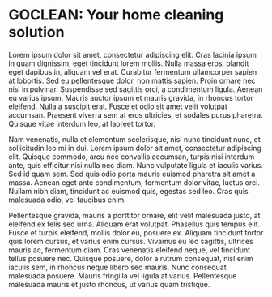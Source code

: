 # GOCLEAN: Your home cleaning solution

Lorem ipsum dolor sit amet, consectetur adipiscing elit. Cras lacinia ipsum in quam dignissim, eget tincidunt lorem mollis. Nulla massa eros, blandit eget dapibus in, aliquam vel erat. Curabitur fermentum ullamcorper sapien at lobortis. Sed eu pellentesque dolor, non mattis sapien. Proin ornare nec nisl in pulvinar. Suspendisse sed sagittis orci, a condimentum ligula. Aenean eu varius ipsum. Mauris auctor ipsum et mauris gravida, in rhoncus tortor eleifend. Nulla a suscipit erat. Fusce et odio sit amet velit volutpat accumsan. Praesent viverra sem at eros ultricies, et sodales purus pharetra. Quisque vitae interdum leo, at laoreet tortor.

Nam venenatis, nulla et elementum scelerisque, nisl nunc tincidunt nunc, et sollicitudin leo mi in dui. Lorem ipsum dolor sit amet, consectetur adipiscing elit. Quisque commodo, arcu nec convallis accumsan, turpis nisi interdum ante, quis efficitur nisi nulla nec diam. Nunc vulputate ligula et iaculis varius. Sed id quam sem. Sed quis odio porta mauris euismod pharetra sit amet a massa. Aenean eget ante condimentum, fermentum dolor vitae, luctus orci. Nullam nibh diam, tincidunt ac euismod quis, egestas sed leo. Cras quis malesuada odio, vel faucibus enim.

Pellentesque gravida, mauris a porttitor ornare, elit velit malesuada justo, at eleifend ex felis sed urna. Aliquam erat volutpat. Phasellus quis tempus elit. Fusce et turpis eleifend, mollis dolor eu, posuere ex. Aliquam tincidunt tortor quis lorem cursus, et varius enim cursus. Vivamus eu leo sagittis, ultrices mauris ac, fermentum diam. Cras venenatis eleifend neque, vel tincidunt tellus posuere nec. Quisque posuere, dolor a rutrum consequat, nisl enim iaculis sem, in rhoncus neque libero sed mauris. Nunc consequat malesuada posuere. Mauris fringilla vel ligula at varius. Pellentesque malesuada mauris et justo rhoncus, ut varius quam tristique.

